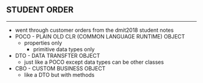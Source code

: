 ## STUDENT ORDER
---
- went through customer orders from the dmit2018 student notes
- POCO - PLAIN OLD CLR (COMMON LANGUAGE RUNTIME) OBJECT
  - properties only
    - primitive data types only
- DTO - DATA TRANSFTER OBJECT
  - just like a POCO except data types can be other classes
- CBO - CUSTOM BUSINESS OBJECT
  - like a DTO but with methods